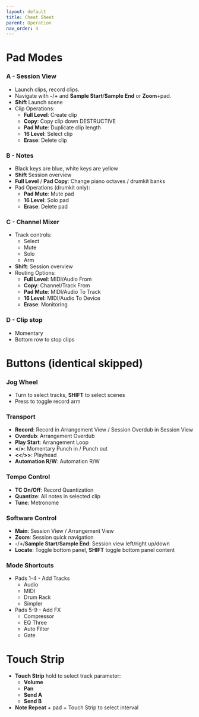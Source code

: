 ```yaml
---
layout: default
title: Cheat Sheet
parent: Operation
nav_order: 4
---
```


# Pad Modes

### A - Session View
- Launch clips, record clips.
- Navigate with **-**/**+** and **Sample Start**/**Sample End** or **Zoom**+pad.
- **Shift** Launch scene
- Clip Operations:
  - **Full Level**: Create clip
  - **Copy**: Copy clip down DESTRUCTIVE
  - **Pad Mute**: Duplicate clip length
  - **16 Level**: Select clip
  - **Erase**: Delete clip

### B - Notes
- Black keys are blue, white keys are yellow
- **Shift** Session overview
- **Full Level** / **Pad Copy**: Change piano octaves / drumkit banks
- Pad Operations (drumkit only):
  - **Pad Mute**: Mute pad
  - **16 Level**: Solo pad
  - **Erase**: Delete pad

### C - Channel Mixer
- Track controls:
  - Select
  - Mute
  - Solo
  - Arm
- **Shift**: Session overview
- Routing Options:
  - **Full Level**: MIDI/Audio From
  - **Copy**: Channel/Track From
  - **Pad Mute**: MIDI/Audio To Track
  - **16 Level**: MIDI/Audio To Device
  - **Erase**: Monitoring

### D - Clip stop
- Momentary
- Bottom row to stop clips

# Buttons (identical skipped)

### Jog Wheel
- Turn to select tracks, **SHIFT** to select scenes
- Press to toggle record arm

### Transport
- **Record**: Record in Arrangement View / Session Overdub in Session View
- **Overdub**: Arrangement Overdub
- **Play Start**: Arrangement Loop
- **<**/**>**: Momentary Punch in / Punch out
- **<<**/**>>**: Playhead
- **Automation R/W**: Automation R/W

### Tempo Control
- **TC On/Off**: Record Quantization
- **Quantize**: All notes in selected clip
- **Tune**: Metronome

### Software Control
- **Main**: Session View / Arrangement View
- **Zoom**: Session quick navigation
- **-**/**+**/**Sample Start**/**Sample End**: Session view left/right up/down
- **Locate**: Toggle bottom panel, **SHIFT** toggle bottom panel content

### Mode Shortcuts
- Pads 1-4 - Add Tracks
  - Audio
  - MIDI
  - Drum Rack
  - Simpler
- Pads 5-9 - Add FX
  - Compressor
  - EQ Three
  - Auto Filter
  - Gate

# Touch Strip
- **Touch Strip** hold to select track parameter:
  - **Volume**
  - **Pan**
  - **Send A**
  - **Send B**
- **Note Repeat** + pad + Touch Strip to select interval